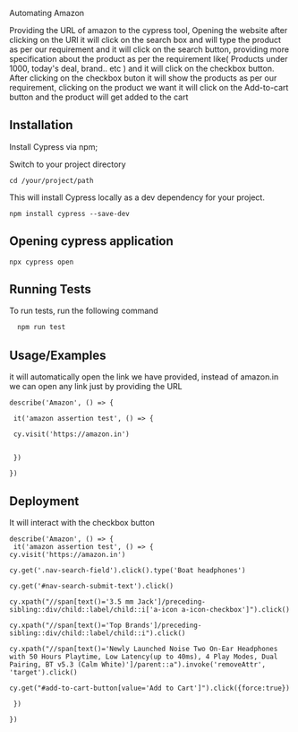 
Automating Amazon

Providing the URL of amazon to the cypress tool, Opening the website after clicking on the URl it will click on the search box and will type the product as per our requirement and it will click on the search button, providing more specification about the product as per the requirement like( Products under 1000, today's deal, brand.. etc ) and it will click on the checkbox button. After clicking on the checkbox buton it will show the products as per our requirement, clicking on the product we want it will click on the Add-to-cart button and the product will get added to the cart




## Installation

Install Cypress via npm;

 Switch to your project directory

    cd /your/project/path  

 This will install Cypress locally as a dev dependency for your project.
      
    npm install cypress --save-dev 

## Opening cypress application

    npx cypress open


## Running Tests

To run tests, run the following command

```bash
  npm run test
```


## Usage/Examples

it will automatically open the link we have provided, instead of amazon.in we can open any link just by providing the URL

    describe('Amazon', () => {

     it('amazon assertion test', () => {

     cy.visit('https://amazon.in')
    
  
     })

    })


## Deployment

It will interact with the checkbox button

    describe('Amazon', () => {
     it('amazon assertion test', () => {
    cy.visit('https://amazon.in')
    
    cy.get('.nav-search-field').click().type('Boat headphones')

    cy.get('#nav-search-submit-text').click()

    cy.xpath("//span[text()='3.5 mm Jack']/preceding-sibling::div/child::label/child::i['a-icon a-icon-checkbox']").click()
    
    cy.xpath("//span[text()='Top Brands']/preceding-sibling::div/child::label/child::i").click()
    
    cy.xpath("//span[text()='Newly Launched Noise Two On-Ear Headphones with 50 Hours Playtime, Low Latency(up to 40ms), 4 Play Modes, Dual Pairing, BT v5.3 (Calm White)']/parent::a").invoke('removeAttr', 'target').click()

    cy.get("#add-to-cart-button[value='Add to Cart']").click({force:true})

     })

    })
